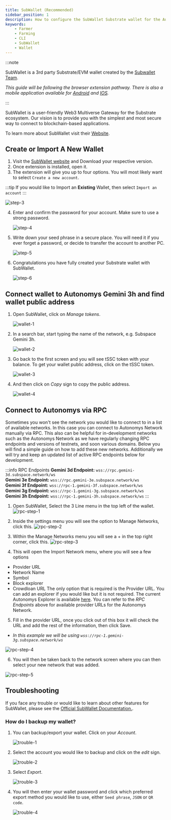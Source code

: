 ```yaml
---
title: SubWallet (Recommended)
sidebar_position: 1
description: How to configure the SubWallet Substrate wallet for the Autonomys Network
keywords:
    - Farmer
    - Farming
    - CLI
    - SubWallet
    - Wallet
---
```


:::note

SubWallet is a 3rd party Substrate/EVM wallet created by the [Subwallet Team](https://subwallet.app).

*This guide will be following the browser extension pathway. There is also a mobile application available for [Android](https://play.google.com/store/apps/details?id=app.subwallet.mobile) and [IOS](https://testflight.apple.com/join/ZW3pUbWj).*

:::

SubWallet is a user-friendly Web3 Multiverse Gateway for the Substrate ecosystem. Our vision is to provide you with the simplest and most secure way to connect to blockchain-based applications. 

To learn more about SubWallet visit their [Website](https://subwallet.app).

## Create or Import A New Wallet

1. Visit the [SubWallet website](https://subwallet.app/download.html) and Download your respective version. 
2. Once extension is installed, open it.
3. The extension will give you up to four options. You will most likely want to select `Create a new account`.

:::tip
If you would like to Import an **Existing** Wallet, then select `Import an account`
:::

![step-3](/img/doc-imgs/subwallet/Subwallet-1.png)

4. Enter and confirm the password for your account. Make sure to use a strong password. 

    ![step-4](/img/doc-imgs/subwallet/Subwallet-2.png)

5. Write down your seed phrase in a secure place. You will need it if you ever forget a password, or decide to transfer the account to another PC. 

    ![step-5](/img/doc-imgs/subwallet/Subwallet-3.png)

6. Congratulations you have fully created your Substrate wallet with SubWallet.

    ![step-6](/img/doc-imgs/subwallet/Subwallet-4.png)

## Connect wallet to Autonomys Gemini 3h and find wallet public address

1. Open SubWallet, click on *Manage tokens*.

    ![wallet-1](/img/doc-imgs/subwallet/Subwallet-5.png)

2. In a search bar, start typing the name of the network, e.g. Subspace Gemini 3h.

    ![wallet-2](/img/doc-imgs/subwallet/Subwallet-6.png)

3. Go back to the first screen and you will see tSSC token with your balance.
To get your wallet public address, click on the tSSC token.

   ![wallet-3](/img/doc-imgs/subwallet/Subwallet-7.png)

4. And then click on *Copy* sign to copy the public address. 

    ![wallet-4](/img/doc-imgs/subwallet/Subwallet-8.png)


## Connect to Autonomys via RPC

Sometimes you won't see the network you would like to connect to in a list of available networks. In this case you can connect to Autonomys Network manually via RPC.
This also can be helpful for in-development networks such as the Autonomys Network as we have regularly changing RPC endpoints and versions of testnets, and soon various domains. Below you will find a simple guide on how to add these new networks. Additionally we will try and keep an updated list of active RPC endpoints below for development.

:::info RPC Endpoints
**Gemini 3d Endpoint:** `wss://rpc.gemini-3d.subspace.network/ws`<br />
**Gemini 3e Endpoint:** `wss://rpc.gemini-3e.subspace.network/ws`<br />
**Gemini 3f Endpoint:** `wss://rpc-1.gemini-3f.subspace.network/ws`<br />
**Gemini 3g Endpoint:** `wss://rpc-1.gemini-3g.subspace.network/ws`<br />
**Gemini 3h Endpoint:** `wss://rpc-1.gemini-3h.subspace.network/ws`
:::

1. Open SubWallet, Select the 3 Line menu in the top left of the wallet.
    ![rpc-step-1](/img/doc-imgs/subwallet/rpc-1.png)

2. Inside the settings menu you will see the option to Manage Networks, click this.
    ![rpc-step-2](/img/doc-imgs/subwallet/rpc-2.png)
    
3. Within the Manage Networks menu you will see a + in the top right corner, click this.
    ![rpc-step-3](/img/doc-imgs/subwallet/rpc-3.png)

4. This will open the Import Network menu, where you will see a few options
- Provider URL
- Network Name
- Symbol
- Block explorer
- Crowdloan URL
The only option that is required is the Provider URL. You can add an explorer if you would like but it is not required. The current Autonomys Explorer is available [here](https://explorer.subspace.network).
You can refer to the *RPC Endpoints* above for available provider URLs for the Autonomys Network.
    
5. Fill in the provider URL, once you click out of this box it will check the URL and add the rest of the information, then click Save. 
- *In this example we will be using `wss://rpc-1.gemini-3g.subspace.network/ws`*

![rpc-step-4](/img/doc-imgs/subwallet/rpc-4.png)

6. You will then be taken back to the network screen where you can then select your new network that was added.

![rpc-step-5](/img/doc-imgs/subwallet/rpc-5.png)

## Troubleshooting

If you face any trouble or would like to learn about other features for SubWallet, please see the [Official SubWallet Documentation.](https://docs.subwallet.app/).


### How do I backup my wallet?

1. You can backup/export your wallet. Click on your *Account*.

    ![trouble-1](/img/doc-imgs/subwallet/Trouble-1.png)


2. Select the account you would like to backup and click on the *edit* sign.

    ![trouble-2](/img/doc-imgs/subwallet/Trouble-2.png)

3. Select *Export*.

    ![trouble-3](/img/doc-imgs/subwallet/Trouble-3.png)

4. You will then enter your wallet password and click which preferred export method you would like to use, either `Seed phrase`, `JSON` or `QR code`.

    ![trouble-4](/img/doc-imgs/subwallet/Trouble-4.png)
